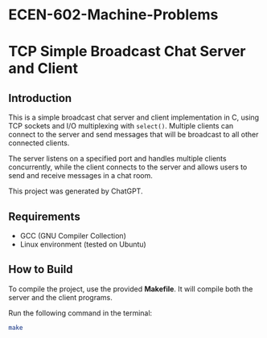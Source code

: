 # ECEN-602-Machine-Problems

# TCP Simple Broadcast Chat Server and Client

## Introduction
This is a simple broadcast chat server and client implementation in C, using TCP sockets and I/O multiplexing with `select()`. Multiple clients can connect to the server and send messages that will be broadcast to all other connected clients.

The server listens on a specified port and handles multiple clients concurrently, while the client connects to the server and allows users to send and receive messages in a chat room.

This project was generated by ChatGPT.

## Requirements
- GCC (GNU Compiler Collection)
- Linux environment (tested on Ubuntu)

## How to Build

To compile the project, use the provided **Makefile**. It will compile both the server and the client programs.

Run the following command in the terminal:

```bash
make

